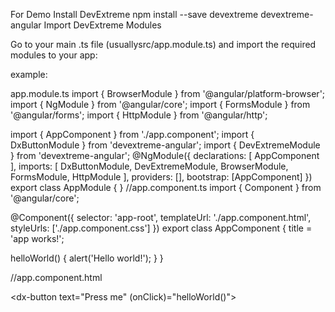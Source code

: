 For Demo
Install DevExtreme
npm install --save devextreme devextreme-angular
Import DevExtreme Modules

Go to your main .ts file (usuallysrc/app.module.ts) and import the required modules to your app:

example:

app.module.ts
import { BrowserModule } from '@angular/platform-browser';
import { NgModule } from '@angular/core';
import { FormsModule } from '@angular/forms';
import { HttpModule } from '@angular/http';

import { AppComponent } from './app.component';
import { DxButtonModule } from 'devextreme-angular';
import { DevExtremeModule } from 'devextreme-angular';
@NgModule({
  declarations: [
    AppComponent
  ],
  imports: [
    DxButtonModule,
    DevExtremeModule,
    BrowserModule,
    FormsModule,
    HttpModule
  ],
  providers: [],
  bootstrap: [AppComponent]
})
export class AppModule { }
//app.component.ts
import { Component } from '@angular/core';

@Component({
  selector: 'app-root',
  templateUrl: './app.component.html',
  styleUrls: ['./app.component.css']
})
export class AppComponent  {
  title = 'app works!';

  helloWorld() {
    alert('Hello world!');
  }
}

//app.component.html

<dx-button text="Press me" (onClick)="helloWorld()"></dx-button>
